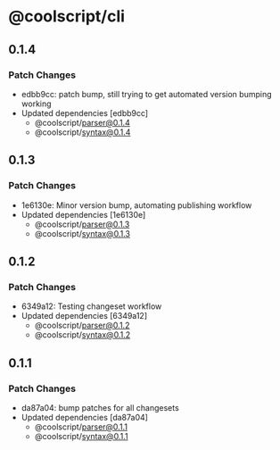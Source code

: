 # @coolscript/cli

## 0.1.4

### Patch Changes

- edbb9cc: patch bump, still trying to get automated version bumping working
- Updated dependencies [edbb9cc]
  - @coolscript/parser@0.1.4
  - @coolscript/syntax@0.1.4

## 0.1.3

### Patch Changes

- 1e6130e: Minor version bump, automating publishing workflow
- Updated dependencies [1e6130e]
  - @coolscript/parser@0.1.3
  - @coolscript/syntax@0.1.3

## 0.1.2

### Patch Changes

- 6349a12: Testing changeset workflow
- Updated dependencies [6349a12]
  - @coolscript/parser@0.1.2
  - @coolscript/syntax@0.1.2

## 0.1.1

### Patch Changes

- da87a04: bump patches for all changesets
- Updated dependencies [da87a04]
  - @coolscript/parser@0.1.1
  - @coolscript/syntax@0.1.1
